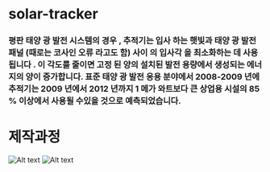 # solar-tracker

### 평판 태양 광 발전 시스템의 경우 , 추적기는 입사 하는 햇빛과 태양 광 발전 패널 (때로는 코사인 오류 라고도 함) 사이 의 입사각 을 최소화하는 데 사용됩니다 . 이 각도를 줄이면 고정 된 양의 설치된 발전 용량에서 생성되는 에너지의 양이 증가합니다. 표준 태양 광 발전 응용 분야에서 2008-2009 년에 추적기는 2009 년에서 2012 년까지 1 메가 와트보다 큰 상업용 시설의 85 % 이상에서 사용될 수있을 것으로 예측되었습니다.

# 제작과정
![Alt text](/path/to/solartracker.jpg)
![Alt text](/path/to/img.jpg "Optional title")
